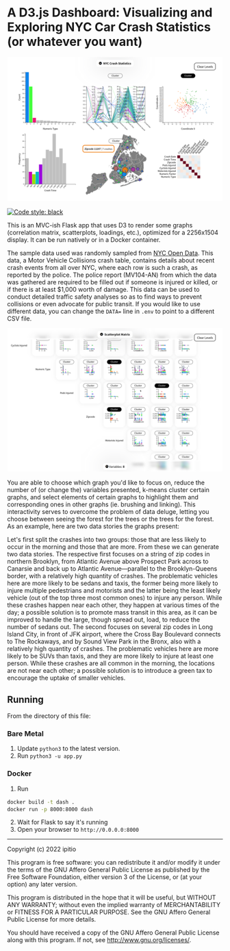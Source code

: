 # A D3.js Dashboard: Visualizing and Exploring NYC Car Crash Statistics (or whatever you want)

![Dashboard](static/view/png/dash.png)

[![Code style: black](https://img.shields.io/badge/code%20style-black-000000.svg)](https://github.com/psf/black)

This is an MVC-ish Flask app that uses D3 to render some graphs (correlation matrix, scatterplots, loadings, etc.), optimized for a 2256x1504 display. It can be run natively or in a Docker container.

The sample data used was randomly sampled from [NYC Open Data](https://data.cityofnewyork.us/Public-Safety/Motor-Vehicle-Collisions-Crashes/h9gi-nx95). This data, a Motor Vehicle Collisions crash table, contains details about recent crash events from all over NYC, where each row is such a crash, as reported by the police. The police report (MV104-AN) from which the data was gathered are required to be filled out if someone is injured or killed, or if there is at least $1,000 worth of damage. This data can be used to conduct detailed traffic safety analyses so as to find ways to prevent collisions or even advocate for public transit. If you would like to use different data, you can change the `DATA=` line in `.env` to point to a different CSV file.

![Scatterplot Matrix](static/view/png/scat.png)

You are able to choose which graph you'd like to focus on, reduce the number of (or change the) variables presented, k-means cluster certain graphs, and select elements of certain graphs to highlight them and corresponding ones in other graphs (ie. brushing and linking). This interactivity serves to overcome the problem of data deluge, letting you choose between seeing the forest for the trees or the trees for the forest. As an example, here are two data stories the graphs present:

Let's first split the crashes into two groups: those that are less likely to occur in the morning and those that are more. From these we can generate two data stories. The respective first focuses on a string of zip codes in northern Brooklyn, from Atlantic Avenue above Prospect Park across to Canarsie and back up to Atlantic Avenue—parallel to the Brooklyn-Queens border, with a relatively high quantity of crashes. The problematic vehicles here are more likely to be sedans and taxis, the former being more likely to injure multiple pedestrians and motorists and the latter being the least likely vehicle (out of the top three most common ones) to injure any person. While these crashes happen near each other, they happen at various times of the day; a possible solution is to promote mass transit in this area, as it can be improved to handle the large, though spread out, load, to reduce the number of sedans out.
The second focuses on several zip codes in Long Island City, in front of JFK airport, where the Cross Bay Boulevard connects to The Rockaways, and by Sound View Park in the Bronx, also with a relatively high quantity of crashes. The problematic vehicles here are more likely to be SUVs than taxis, and they are more likely to injure at least one person. While these crashes are all common in the morning, the locations are not near each other; a possible solution is to introduce a green tax to encourage the uptake of smaller vehicles.

## Running

From the directory of this file:

### Bare Metal

1. Update `python3` to the latest version.
2. Run `python3 -u app.py`

### Docker

1. Run

```bash
docker build -t dash .
docker run -p 8000:8000 dash
```

2. Wait for Flask to say it's running
3. Open your browser to `http://0.0.0.0:8000`

---

Copyright (c) 2022  ipitio

This program is free software: you can redistribute it and/or modify
it under the terms of the GNU Affero General Public License as published
by the Free Software Foundation, either version 3 of the License, or
(at your option) any later version.

This program is distributed in the hope that it will be useful,
but WITHOUT ANY WARRANTY; without even the implied warranty of
MERCHANTABILITY or FITNESS FOR A PARTICULAR PURPOSE.  See the
GNU Affero General Public License for more details.

You should have received a copy of the GNU Affero General Public License
along with this program.  If not, see <http://www.gnu.org/licenses/>.
